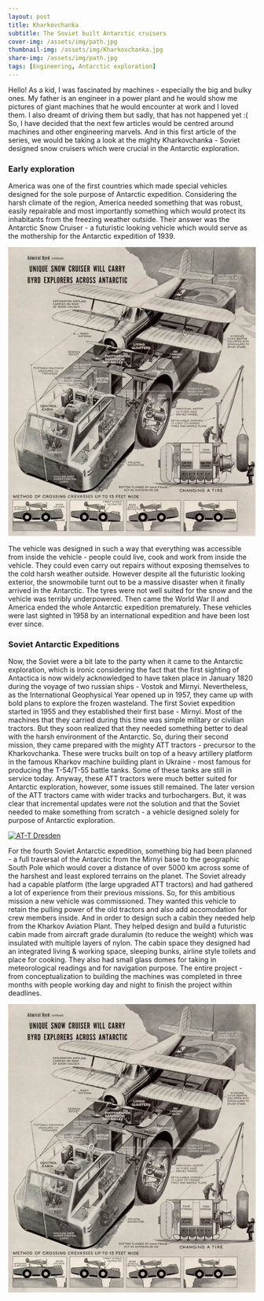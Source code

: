 ```yaml
---
layout: post
title: Kharkovchanka
subtitle: The Soviet built Antarctic cruisers
cover-img: /assets/img/path.jpg
thumbnail-img: /assets/img/Kharkovchanka.jpg
share-img: /assets/img/path.jpg
tags: [Engineering, Antarctic exploration]
---
```


Hello! As a kid, I was fascinated by machines - especially the big and bulky ones. My father is an engineer in a power plant and he would show me pictures of giant machines
that he would encounter at work and I loved them. I also dreamt of driving them but sadly, that has not happened yet :( So, I have decided that the next few articles
would be centred around machines and other engineering marvels. And in this first article of the series, we would be taking a look at the mighty Kharkovchanka - Soviet 
designed snow cruisers which were crucial in the Antarctic exploration.

### Early exploration
America was one of the first countries which made special vehicles designed for the sole purpose of Antarctic expedition. Considering the harsh climate of the region,
America needed something that was robust, easily repairable and most importantly something which would protect its inhabitants from the freezing weather outside. Their 
answer was the Antarctic Snow Cruiser - a futuristic looking vehicle which would serve as the mothership for the Antarctic expedition of 1939. 

<img title="Antarctic Snow Cruiser" alt="Antarctic Snow Cruiser" src="/assets/img/SnowCruiser.jpeg">

The vehicle was designed in such a way that everything was accessible from inside the vehicle - people could live, cook and work from inside the vehicle. They could even carry 
out repairs without exposing themselves to the cold harsh weather outside. However despite all the futuristic looking exterior, the snowmobile turnt out to be a massive
disaster when it finally arrived in the Antarctic. The tyres were not well suited for the snow and the vehicle was terribly underpowered. Then came the World War II and
America ended the whole Antarctic expedition prematurely. These vehicles were last sighted in 1958 by an international expedition and have been lost ever since.

### Soviet Antarctic Expeditions
Now, the Soviet were a bit late to the party when it came to the Antarctic exploration, which is ironic considering the fact that the first sighting of Antactica is now widely acknowledged to have taken place in January 1820 during the voyage of two russian ships - Vostok and Mirnyi. Nevertheless, as the International Geophysical Year opened up in 1957, they came up with bold plans to explore the frozen wasteland. The first Soviet expedition started in 1955 and they established their first base - Mirnyi. Most of the machines that they carried during this time was simple military or civilian tractors. But they soon realized that they needed something better to deal with the harsh environment of the Antarctic. So, during their second mission, they came prepared with the mighty ATT tractors - precursor to the Kharkovchanka. These were trucks built on top of a heavy artillery platform in the famous Kharkov machine building plant in Ukraine - most famous for producing the T-54/T-55 battle tanks. Some of these tanks are still in service today. Anyway, these ATT tractors were much better suited for Antarctic exploration, however, some issues still remained. The later version of the ATT tractors came with wider tracks and turbochargers. But, it was clear that incremental updates were not the solution and that the Soviet needed to make something from scratch - a vehicle designed solely for purpose of Antarctic exploration.

<a title="Billyhill, CC BY-SA 4.0 &lt;https://creativecommons.org/licenses/by-sa/4.0&gt;, via Wikimedia Commons" href="https://commons.wikimedia.org/wiki/File:AT-T_Dresden.JPG"><img width="512" alt="AT-T Dresden" src="https://upload.wikimedia.org/wikipedia/commons/thumb/c/c8/AT-T_Dresden.JPG/512px-AT-T_Dresden.JPG"></a>

For the fourth Soviet Antarctic expedition, something big had been planned - a full traversal of the Antarctic from the Mirnyi base to the geographic South Pole which would cover a distance of over 5000 km across some of the harshest and least explored terrains on the planet. The Soviet already had a capable platform (the large upgraded ATT tractors) and had gathered a lot of experience from their previous missions. So, for this ambitious mission a new vehicle was commissioned. They wanted this vehicle to retain the pulling power of the old tractors and also add accomodation for crew members inside. And in order to design such a cabin they needed help from the Kharkov Aviation Plant. They helped design and build a futuristic cabin made from aircraft grade duralumin (to reduce the weight) which was insulated with multiple layers of nylon. The cabin space they designed had an integrated living & working space, sleeping bunks, airline style toilets and place for cooking. They also had small glass domes for taking in meteorological readings and for navigation purpose. The entire project - from conceptualization to building the machines was completed in three months with people working day and night to finish the project within deadlines.

<img title="Kharkovchanka" alt="Kharkovchanka" href="Antarctica.gov" src="/assets/img/SnowCruiser.jpeg">




